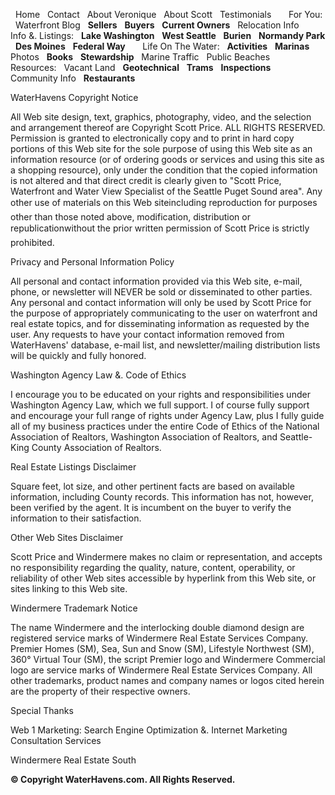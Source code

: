   Home   Contact   About Veronique   About Scott   Testimonials       For You:   Waterfront Blog   **Sellers**   **Buyers**   **Current Owners**   Relocation Info       Info &. Listings:   **Lake Washington**   **West Seattle**   **Burien**   **Normandy Park**   **Des Moines**   **Federal Way**       Life On The Water:   **Activities**   **Marinas**   Photos   **Books**   **Stewardship**   Marine Traffic   Public Beaches       Resources:   Vacant Land   **Geotechnical**   **Trams**   **Inspections**   Community Info   **Restaurants**    

WaterHavens Copyright Notice

All Web site design, text, graphics, photography, video, and the selection and arrangement thereof are Copyright Scott Price. ALL RIGHTS RESERVED. Permission is granted to electronically copy and to print in hard copy portions of this Web site for the sole purpose of using this Web site as an information resource (or of ordering goods or services and using this site as a shopping resource), only under the condition that the copied information is not altered and that direct credit is clearly given to "Scott Price, Waterfront and Water View Specialist of the Seattle Puget Sound area". Any other use of materials on this Web siteincluding reproduction for purposes other than those noted above, modification, distribution or republicationwithout the prior written permission of Scott Price is strictly prohibited.

Privacy and Personal Information Policy

All personal and contact information provided via this Web site, e-mail, phone, or newsletter will NEVER be sold or disseminated to other parties. Any personal and contact information will only be used by Scott Price for the purpose of appropriately communicating to the user on waterfront and real estate topics, and for disseminating information as requested by the user. Any requests to have your contact information removed from WaterHavens' database, e-mail list, and newsletter/mailing distribution lists will be quickly and fully honored.

Washington Agency Law &. Code of Ethics

I encourage you to be educated on your rights and responsibilities under Washington Agency Law, which we full support. I of course fully support and encourage your full range of rights under Agency Law, plus I fully guide all of my business practices under the entire Code of Ethics of the National Association of Realtors, Washington Association of Realtors, and Seattle-King County Association of Realtors.

Real Estate Listings Disclaimer

Square feet, lot size, and other pertinent facts are based on available information, including County records. This information has not, however, been verified by the agent. It is incumbent on the buyer to verify the information to their satisfaction.

Other Web Sites Disclaimer

Scott Price and Windermere makes no claim or representation, and accepts no responsibility regarding the quality, nature, content, operability, or reliability of other Web sites accessible by hyperlink from this Web site, or sites linking to this Web site.

Windermere Trademark Notice

The name Windermere and the interlocking double diamond design are registered service marks of Windermere Real Estate Services Company. Premier Homes (SM), Sea, Sun and Snow (SM), Lifestyle Northwest (SM), 360° Virtual Tour (SM), the script Premier logo and Windermere Commercial logo are service marks of Windermere Real Estate Services Company. All other trademarks, product names and company names or logos cited herein are the property of their respective owners.

Special Thanks

Web 1 Marketing: Search Engine Optimization &. Internet Marketing Consultation Services

Windermere Real Estate South

**© Copyright WaterHavens.com. All Rights Reserved.**
